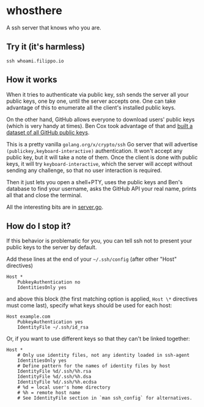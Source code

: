 # whosthere
A ssh server that knows who you are.

## Try it (it's harmless)

```
ssh whoami.filippo.io
```

## How it works

When it tries to authenticate via public key, ssh sends the server all your public keys, one by one, until the server accepts one. One can take advantage of this to enumerate all the client's installed public keys.

On the other hand, GitHub allows everyone to download users' public keys (which is very handy at times). Ben Cox took advantage of that and [built a dataset of all GitHub public keys](https://blog.benjojo.co.uk/post/auditing-github-users-keys).

This is a pretty vanilla `golang.org/x/crypto/ssh` Go server that will advertise `(publickey,keyboard-interactive)` authentication. It won't accept any public key, but it will take a note of them. Once the client is done with public keys, it will try `keyboard-interactive`, which the server will accept without sending any challenge, so that no user interaction is required.

Then it just lets you open a shell+PTY, uses the public keys and Ben's database to find your username, asks the GitHub API your real name, prints all that and close the terminal.  

All the interesting bits are in [server.go](https://github.com/FiloSottile/whosthere/blob/master/src/ssherver/server.go).

## How do I stop it?

If this behavior is problematic for you, you can tell ssh not to present your public keys to the server by default.

Add these lines at the end of your `~/.ssh/config` (after other "Host" directives)

```
Host *
    PubkeyAuthentication no
    IdentitiesOnly yes
```

and above this block (the first matching option is applied,
`Host \*` directives must come last),
specify what keys should be used for each host:

```
Host example.com
    PubkeyAuthentication yes
    IdentityFile ~/.ssh/id_rsa
```

Or, if you want to use different keys so that they can't be linked together:

```
Host *
    # Only use identity files, not any identity loaded in ssh-agent
    IdentitiesOnly yes
    # Define pattern for the names of identity files by host
    IdentityFile %d/.ssh/%h.rsa
    IdentityFile %d/.ssh/%h.dsa
    IdentityFile %d/.ssh/%h.ecdsa
    # %d = local user's home directory
    # %h = remote host name
    # See IdentityFile section in `man ssh_config` for alternatives.
```

